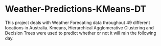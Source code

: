 # Weather-Predictions-KMeans-DT
This project deals with Weather Forecating data throughout 49 different locations in Australia. Kmeans, Hierarchical Agglomerative Clustering and Decision Trees were used to predict whether or not it will rain the following day.

